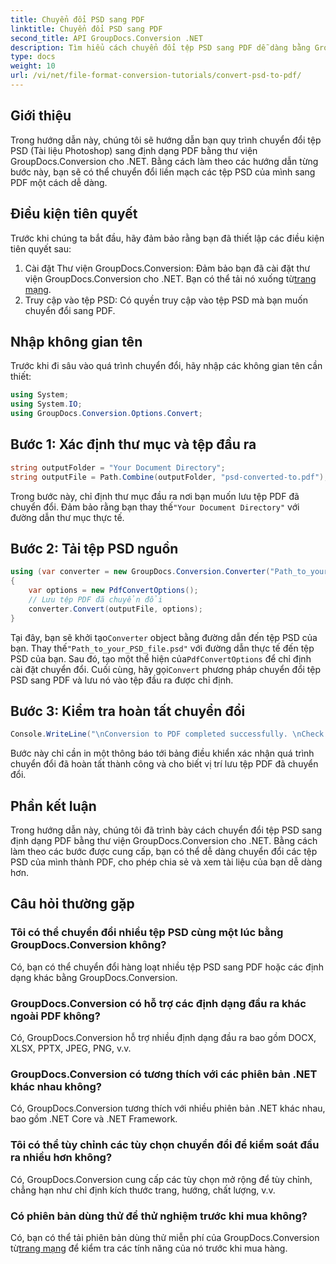 ```yaml
---
title: Chuyển đổi PSD sang PDF
linktitle: Chuyển đổi PSD sang PDF
second_title: API GroupDocs.Conversion .NET
description: Tìm hiểu cách chuyển đổi tệp PSD sang PDF dễ dàng bằng GroupDocs.Conversion for .NET. Thực hiện theo hướng dẫn từng bước của chúng tôi.
type: docs
weight: 10
url: /vi/net/file-format-conversion-tutorials/convert-psd-to-pdf/
---
```

## Giới thiệu
Trong hướng dẫn này, chúng tôi sẽ hướng dẫn bạn quy trình chuyển đổi tệp PSD (Tài liệu Photoshop) sang định dạng PDF bằng thư viện GroupDocs.Conversion cho .NET. Bằng cách làm theo các hướng dẫn từng bước này, bạn sẽ có thể chuyển đổi liền mạch các tệp PSD của mình sang PDF một cách dễ dàng.
## Điều kiện tiên quyết
Trước khi chúng ta bắt đầu, hãy đảm bảo rằng bạn đã thiết lập các điều kiện tiên quyết sau:
1.  Cài đặt Thư viện GroupDocs.Conversion: Đảm bảo bạn đã cài đặt thư viện GroupDocs.Conversion cho .NET. Bạn có thể tải nó xuống từ[trang mạng](https://releases.groupdocs.com/conversion/net/).
2. Truy cập vào tệp PSD: Có quyền truy cập vào tệp PSD mà bạn muốn chuyển đổi sang PDF.

## Nhập không gian tên
Trước khi đi sâu vào quá trình chuyển đổi, hãy nhập các không gian tên cần thiết:
```csharp
using System;
using System.IO;
using GroupDocs.Conversion.Options.Convert;
```
## Bước 1: Xác định thư mục và tệp đầu ra
```csharp
string outputFolder = "Your Document Directory";
string outputFile = Path.Combine(outputFolder, "psd-converted-to.pdf");
```
 Trong bước này, chỉ định thư mục đầu ra nơi bạn muốn lưu tệp PDF đã chuyển đổi. Đảm bảo rằng bạn thay thế`"Your Document Directory"` với đường dẫn thư mục thực tế.
## Bước 2: Tải tệp PSD nguồn
```csharp
using (var converter = new GroupDocs.Conversion.Converter("Path_to_your_PSD_file.psd"))
{
    var options = new PdfConvertOptions();
    // Lưu tệp PDF đã chuyển đổi
    converter.Convert(outputFile, options);
}
```
 Tại đây, bạn sẽ khởi tạo`Converter` object bằng đường dẫn đến tệp PSD của bạn. Thay thế`"Path_to_your_PSD_file.psd"` với đường dẫn thực tế đến tệp PSD của bạn. Sau đó, tạo một thể hiện của`PdfConvertOptions` để chỉ định cài đặt chuyển đổi. Cuối cùng, hãy gọi`Convert` phương pháp chuyển đổi tệp PSD sang PDF và lưu nó vào tệp đầu ra được chỉ định.
## Bước 3: Kiểm tra hoàn tất chuyển đổi
```csharp
Console.WriteLine("\nConversion to PDF completed successfully. \nCheck output in {0}", outputFolder);
```
Bước này chỉ cần in một thông báo tới bảng điều khiển xác nhận quá trình chuyển đổi đã hoàn tất thành công và cho biết vị trí lưu tệp PDF đã chuyển đổi.

## Phần kết luận
Trong hướng dẫn này, chúng tôi đã trình bày cách chuyển đổi tệp PSD sang định dạng PDF bằng thư viện GroupDocs.Conversion cho .NET. Bằng cách làm theo các bước được cung cấp, bạn có thể dễ dàng chuyển đổi các tệp PSD của mình thành PDF, cho phép chia sẻ và xem tài liệu của bạn dễ dàng hơn.
## Câu hỏi thường gặp

### Tôi có thể chuyển đổi nhiều tệp PSD cùng một lúc bằng GroupDocs.Conversion không?
Có, bạn có thể chuyển đổi hàng loạt nhiều tệp PSD sang PDF hoặc các định dạng khác bằng GroupDocs.Conversion.

### GroupDocs.Conversion có hỗ trợ các định dạng đầu ra khác ngoài PDF không?
Có, GroupDocs.Conversion hỗ trợ nhiều định dạng đầu ra bao gồm DOCX, XLSX, PPTX, JPEG, PNG, v.v.

### GroupDocs.Conversion có tương thích với các phiên bản .NET khác nhau không?
Có, GroupDocs.Conversion tương thích với nhiều phiên bản .NET khác nhau, bao gồm .NET Core và .NET Framework.

### Tôi có thể tùy chỉnh các tùy chọn chuyển đổi để kiểm soát đầu ra nhiều hơn không?
Có, GroupDocs.Conversion cung cấp các tùy chọn mở rộng để tùy chỉnh, chẳng hạn như chỉ định kích thước trang, hướng, chất lượng, v.v.

### Có phiên bản dùng thử để thử nghiệm trước khi mua không?
Có, bạn có thể tải phiên bản dùng thử miễn phí của GroupDocs.Conversion từ[trang mạng](https://releases.groupdocs.com/conversion/net/) để kiểm tra các tính năng của nó trước khi mua hàng.